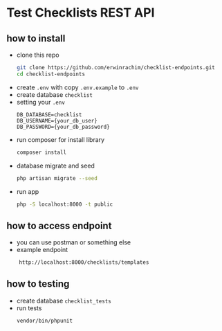 # Test Checklists REST API

## how to install
- clone this repo
    ```bash
    git clone https://github.com/erwinrachim/checklist-endpoints.git
    cd checklist-endpoints
    ```
- create `.env` with copy `.env.example` to `.env`
- create database `checklist`
- setting your `.env`
    ```
    DB_DATABASE=checklist
    DB_USERNAME={your_db_user}
    DB_PASSWORD={your_db_password}
    ```
- run composer for install library
    ```bash
    composer install
    ```
- database migrate and seed
    ```bash
    php artisan migrate --seed
    ```
- run app
    ```bash
    php -S localhost:8000 -t public
    ```
## how to access endpoint
- you can use postman or something else
- example endpoint
```bash
    http://localhost:8000/checklists/templates
```


## how to testing
- create database `checklist_tests`
- run tests
    ```bash
    vendor/bin/phpunit
    ```
